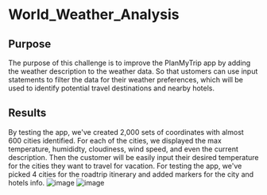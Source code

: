 # World_Weather_Analysis

## Purpose

The purpose of this challenge is to improve the PlanMyTrip app by adding the weather description to the weather data. So that ustomers can use input statements to filter the data for their weather preferences, which will be used to identify potential travel destinations and nearby hotels.

## Results
By testing the app, we've created 2,000 sets of coordinates with almost 600 cities identified. For each of the cities, we displayed the max temperature, humididty, cloudiness, wind speed, and even the current description. Then the customer will be easily input their desired temperature for the cities they want to travel for vacation. For testing the app, we've picked 4 cities for the roadtrip itinerary and added markers for the city and hotels info. 
![image](https://user-images.githubusercontent.com/102785000/169416809-eab0303b-1582-43b4-8f79-f4cf2399fa1c.png)
![image](https://user-images.githubusercontent.com/102785000/169416828-5733bd2b-8832-44af-a5cf-ad69f959e795.png)


